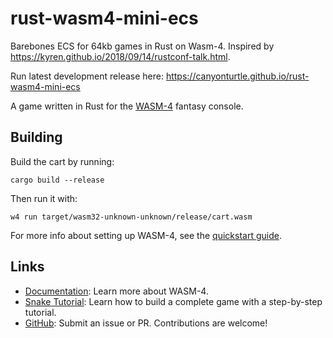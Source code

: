 # rust-wasm4-mini-ecs

Barebones ECS for 64kb games in Rust on Wasm-4. Inspired by https://kyren.github.io/2018/09/14/rustconf-talk.html.

Run latest development release here: <https://canyonturtle.github.io/rust-wasm4-mini-ecs>

A game written in Rust for the [WASM-4](https://wasm4.org) fantasy console.

## Building

Build the cart by running:

```shell
cargo build --release
```

Then run it with:

```shell
w4 run target/wasm32-unknown-unknown/release/cart.wasm
```

For more info about setting up WASM-4, see the [quickstart guide](https://wasm4.org/docs/getting-started/setup?code-lang=rust#quickstart).

## Links

- [Documentation](https://wasm4.org/docs): Learn more about WASM-4.
- [Snake Tutorial](https://wasm4.org/docs/tutorials/snake/goal): Learn how to build a complete game
  with a step-by-step tutorial.
- [GitHub](https://github.com/aduros/wasm4): Submit an issue or PR. Contributions are welcome!
